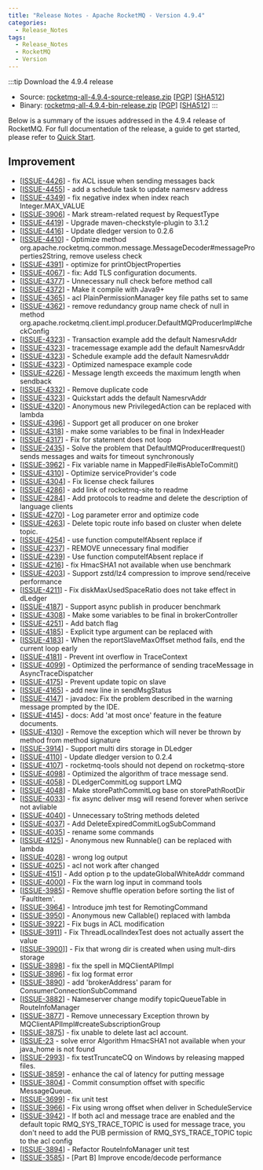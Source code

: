 ```yaml
---
title: "Release Notes - Apache RocketMQ - Version 4.9.4"
categories:
  - Release_Notes
tags:
  - Release_Notes
  - RocketMQ
  - Version
---
```


:::tip    Download the 4.9.4 release
- Source: [rocketmq-all-4.9.4-source-release.zip](https://www.apache.org/dyn/closer.cgi?path=rocketmq/4.9.4/rocketmq-all-4.9.4-source-release.zip) [[PGP](https://www.apache.org/dist/rocketmq/4.9.4/rocketmq-all-4.9.4-source-release.zip.asc)] [[SHA512](https://www.apache.org/dist/rocketmq/4.9.4/rocketmq-all-4.9.4-source-release.zip.sha512)]
- Binary: [rocketmq-all-4.9.4-bin-release.zip](https://www.apache.org/dyn/closer.cgi?path=rocketmq/4.9.4/rocketmq-all-4.9.4-bin-release.zip) [[PGP](https://www.apache.org/dist/rocketmq/4.9.4/rocketmq-all-4.9.4-bin-release.zip.asc)] [[SHA512](https://www.apache.org/dist/rocketmq/4.9.4/rocketmq-all-4.9.4-bin-release.zip.sha512)]
:::
<!--truncate-->

Below is a summary of the issues addressed in the 4.9.4 release of RocketMQ. For full documentation of the release, a guide to get started, please refer to <a href='/docs/介绍/02quickstart/'>Quick Start</a>.

## Improvement

<ul>
<li>[<a href='https://github.com/apache/rocketmq/issues/4426'>ISSUE-4426</a>]  - fix ACL issue when sending messages back</li>
<li>[<a href='https://github.com/apache/rocketmq/issues/4455'>ISSUE-4455</a>]  - add a schedule task to update namesrv address</li>
<li>[<a href='https://github.com/apache/rocketmq/issues/4349'>ISSUE-4349</a>]  - fix negative index when index reach Integer.MAX_VALUE</li>
<li>[<a href='https://github.com/apache/rocketmq/issues/3906'>ISSUE-3906</a>]  - Mark stream-related request by RequestType</li>
<li>[<a href='https://github.com/apache/rocketmq/issues/4419'>ISSUE-4419</a>]  - Upgrade maven-checkstyle-plugin to 3.1.2</li>
<li>[<a href='https://github.com/apache/rocketmq/issues/4416'>ISSUE-4416</a>]  - Update dledger version to 0.2.6</li>
<li>[<a href='https://github.com/apache/rocketmq/issues/4410'>ISSUE-4410</a>]  - Optimize method org.apache.rocketmq.common.message.MessageDecoder#messageProperties2String, remove useless check</li>
<li>[<a href='https://github.com/apache/rocketmq/issues/4391'>ISSUE-4391</a>]  - optimize for printObjectProperties</li>
<li>[<a href='https://github.com/apache/rocketmq/issues/4067'>ISSUE-4067</a>]  - fix: Add TLS configuration documents.</li>
<li>[<a href='https://github.com/apache/rocketmq/issues/4377'>ISSUE-4377</a>]  - Unnecessary null check before method call</li>
<li>[<a href='https://github.com/apache/rocketmq/issues/4372'>ISSUE-4372</a>]  - Make it compile with Java9+</li>
<li>[<a href='https://github.com/apache/rocketmq/issues/4365'>ISSUE-4365</a>]  - acl PlainPermissionManager key file paths set to same</li>
<li>[<a href='https://github.com/apache/rocketmq/issues/4362'>ISSUE-4362</a>]  - remove redundancy group name check of null in method org.apache.rocketmq.client.impl.producer.DefaultMQProducerImpl#checkConfig</li>
<li>[<a href='https://github.com/apache/rocketmq/issues/4323'>ISSUE-4323</a>]  - Transaction example add the default NamesrvAddr</li>
<li>[<a href='https://github.com/apache/rocketmq/issues/4323'>ISSUE-4323</a>]  - tracemessage example add the default NamesrvAddr</li>
<li>[<a href='https://github.com/apache/rocketmq/issues/4323'>ISSUE-4323</a>]  - Schedule example add the default NamesrvAddr</li>
<li>[<a href='https://github.com/apache/rocketmq/issues/4323'>ISSUE-4323</a>]  - Optimized namespace example code</li>
<li>[<a href='https://github.com/apache/rocketmq/issues/4226'>ISSUE-4226</a>]  - Message length exceeds the maximum length when sendback</li>
<li>[<a href='https://github.com/apache/rocketmq/issues/4332'>ISSUE-4332</a>]  - Remove duplicate code</li>
<li>[<a href='https://github.com/apache/rocketmq/issues/4323'>ISSUE-4323</a>]  - Quickstart adds the default NamesrvAddr</li>
<li>[<a href='https://github.com/apache/rocketmq/issues/4320'>ISSUE-4320</a>]  - Anonymous new PrivilegedAction can be replaced with lambda</li>
<li>[<a href='https://github.com/apache/rocketmq/issues/4320'>ISSUE-4396</a>]  - Support get all producer on one broker</li>
<li>[<a href='https://github.com/apache/rocketmq/issues/4318'>ISSUE-4318</a>]  - make some variables to be final in IndexHeader</li>
<li>[<a href='https://github.com/apache/rocketmq/issues/4317'>ISSUE-4317</a>]  - Fix for statement does not loop</li>
<li>[<a href='https://github.com/apache/rocketmq/issues/2435'>ISSUE-2435</a>]  - Solve the problem that DefaultMQProducer#request() sends messages and waits for timeout synchronously</li>
<li>[<a href='https://github.com/apache/rocketmq/issues/3962'>ISSUE-3962</a>]  - Fix variable name in MappedFile#isAbleToCommit()</li>
<li>[<a href='https://github.com/apache/rocketmq/issues/4310'>ISSUE-4310</a>]  - Optimize serviceProvider's code</li>
<li>[<a href='https://github.com/apache/rocketmq/issues/4304'>ISSUE-4304</a>]  - Fix license check failures</li>
<li>[<a href='https://github.com/apache/rocketmq/issues/4286'>ISSUE-4286</a>]  - add link of rocketmq-site to readme</li>
<li>[<a href='https://github.com/apache/rocketmq/issues/4284'>ISSUE-4284</a>]  - Add protocols to readme and delete the description of language clients</li>
<li>[<a href='https://github.com/apache/rocketmq/issues/4270'>ISSUE-4270</a>]  - Log parameter error and optimize code</li>
<li>[<a href='https://github.com/apache/rocketmq/issues/4263'>ISSUE-4263</a>]  - Delete topic route info based on cluster when delete topic.</li>
<li>[<a href='https://github.com/apache/rocketmq/issues/4254'>ISSUE-4254</a>]  - use function computeIfAbsent replace if</li>
<li>[<a href='https://github.com/apache/rocketmq/issues/4237'>ISSUE-4237</a>]  - REMOVE unnecessary final modifier</li>
<li>[<a href='https://github.com/apache/rocketmq/issues/4239'>ISSUE-4239</a>]  - Use function computeIfAbsent replace if</li>
<li>[<a href='https://github.com/apache/rocketmq/issues/4216'>ISSUE-4216</a>]  - fix HmacSHA1 not available when use benchmark</li>
<li>[<a href='https://github.com/apache/rocketmq/issues/4203'>ISSUE-4203</a>]  - Support zstd/lz4 compression to improve send/receive performance</li>
<li>[<a href='https://github.com/apache/rocketmq/issues/4211'>ISSUE-4211</a>]  - Fix diskMaxUsedSpaceRatio does not take effect in dLedger</li>
<li>[<a href='https://github.com/apache/rocketmq/issues/4187'>ISSUE-4187</a>]  - Support async publish in producer benchmark</li>

<li>[<a href='https://github.com/apache/rocketmq/issues/4308'>ISSUE-4308</a>]  - Make some variables to be final in brokerController</li>
<li>[<a href='https://github.com/apache/rocketmq/issues/4251'>ISSUE-4251</a>]  - Add batch flag</li>

<li>[<a href='https://github.com/apache/rocketmq/issues/4185'>ISSUE-4185</a>]  - Explicit type argument can be replaced with </li>
<li>[<a href='https://github.com/apache/rocketmq/issues/4183'>ISSUE-4183</a>]  - When the reportSlaveMaxOffset method fails, end the current loop early</li>
<li>[<a href='https://github.com/apache/rocketmq/issues/4181'>ISSUE-4181</a>]  - Prevent int overflow in TraceContext</li>
<li>[<a href='https://github.com/apache/rocketmq/issues/4099'>ISSUE-4099</a>]  - Optimized the performance of sending traceMessage in AsyncTraceDispatcher</li>
<li>[<a href='https://github.com/apache/rocketmq/issues/4175'>ISSUE-4175</a>]  - Prevent update topic on slave</li>
<li>[<a href='https://github.com/apache/rocketmq/issues/4165'>ISSUE-4165</a>]  - add new line in sendMsgStatus</li>
<li>[<a href='https://github.com/apache/rocketmq/issues/4147'>ISSUE-4147</a>]  - javadoc: Fix the problem described in the warning message prompted by the IDE.</li>
<li>[<a href='https://github.com/apache/rocketmq/issues/4145'>ISSUE-4145</a>]  - docs: Add 'at most once' feature in the feature documents.</li>
<li>[<a href='https://github.com/apache/rocketmq/issues/4130'>ISSUE-4130</a>]  - Remove the exception which will never be thrown by method from method signature</li>
<li>[<a href='https://github.com/apache/rocketmq/issues/3914'>ISSUE-3914</a>]  - Support multi dirs storage in DLedger</li>
<li>[<a href='https://github.com/apache/rocketmq/issues/4110'>ISSUE-4110</a>]  - Update dledger version to 0.2.4</li>
<li>[<a href='https://github.com/apache/rocketmq/issues/4107'>ISSUE-4107</a>]  - rocketmq-tools should not depend on rocketmq-store</li>
<li>[<a href='https://github.com/apache/rocketmq/issues/4098'>ISSUE-4098</a>]  - Optimized the algorithm of trace message send.</li>
<li>[<a href='https://github.com/apache/rocketmq/issues/4058'>ISSUE-4058</a>]  - DLedgerCommitLog support LMQ</li>
<li>[<a href='https://github.com/apache/rocketmq/issues/4048'>ISSUE-4048</a>]  - Make storePathCommitLog base on storePathRootDir</li>
<li>[<a href='https://github.com/apache/rocketmq/issues/4033'>ISSUE-4033</a>]  - fix async deliver msg will resend forever when serivce not avliable</li>
<li>[<a href='https://github.com/apache/rocketmq/issues/4040'>ISSUE-4040</a>]  - Unnecessary  toString methods deleted</li>
<li>[<a href='https://github.com/apache/rocketmq/issues/4037'>ISSUE-4037</a>]  - Add DeleteExpiredCommitLogSubCommand</li>
<li>[<a href='https://github.com/apache/rocketmq/issues/4035'>ISSUE-4035</a>]  - rename some commands</li>
<li>[<a href='https://github.com/apache/rocketmq/issues/4125'>ISSUE-4125</a>]  - Anonymous new Runnable() can be replaced with lambda</li>
<li>[<a href='https://github.com/apache/rocketmq/issues/4028'>ISSUE-4028</a>]  - wrong log output</li>
<li>[<a href='https://github.com/apache/rocketmq/issues/4025'>ISSUE-4025</a>]  - acl not work after changed</li>
<li>[<a href='https://github.com/apache/rocketmq/issues/4151'>ISSUE-4151</a>]  - Add option p to the updateGlobalWhiteAddr command</li>
<li>[<a href='https://github.com/apache/rocketmq/issues/4000'>ISSUE-4000</a>]  - Fix the warn log input in command tools</li>
<li>[<a href='https://github.com/apache/rocketmq/issues/3985'>ISSUE-3985</a>]  - Remove shuffle operation before sorting the list of 'FaultItem'.</li>
<li>[<a href='https://github.com/apache/rocketmq/issues/3964'>ISSUE-3964</a>]  - Introduce jmh test for RemotingCommand</li>
<li>[<a href='https://github.com/apache/rocketmq/issues/3950'>ISSUE-3950</a>]  - Anonymous new Callable()  replaced with lambda</li>
<li>[<a href='https://github.com/apache/rocketmq/issues/3922'>ISSUE-3922</a>]  - Fix bugs in ACL modification</li>
<li>[<a href='https://github.com/apache/rocketmq/issues/3911'>ISSUE-3911</a>]  - Fix ThreadLocalIndexTest does not actually assert the value</li>
<li>[<a href='https://github.com/apache/rocketmq/issues/3900'>ISSUE-3900</a>]] - Fix that wrong dir is created when using mult-dirs storage</li>
<li>[<a href='https://github.com/apache/rocketmq/issues/3898'>ISSUE-3898</a>]  - fix the spell in MQClientAPIImpl</li>
<li>[<a href='https://github.com/apache/rocketmq/issues/3896'>ISSUE-3896</a>]  - fix log format error</li>
<li>[<a href='https://github.com/apache/rocketmq/issues/3890'>ISSUE-3890</a>]  - add 'brokerAddress' param for ConsumerConnectionSubCommand</li>
<li>[<a href='https://github.com/apache/rocketmq/issues/3882'>ISSUE-3882</a>]  - Nameserver change modify topicQueueTable in RouteInfoManager</li>
<li>[<a href='https://github.com/apache/rocketmq/issues/3877'>ISSUE-3877</a>]  - Remove unnecessary Exception thrown by MQClientAPIImpl#createSubscriptionGroup</li>
<li>[<a href='https://github.com/apache/rocketmq/issues/3875'>ISSUE-3875</a>]  - fix unable to delete last acl account.</li>
<li>[<a href='https://github.com/apache/rocketmq/issues/23'>ISSUE-23</a> - solve error Algorithm HmacSHA1 not available when your java_home is not found</li>
<li>[<a href='https://github.com/apache/rocketmq/issues/2993'>ISSUE-2993</a>]  - fix testTruncateCQ on Windows by releasing mapped files.</li>
<li>[<a href='https://github.com/apache/rocketmq/issues/3859'>ISSUE-3859</a>]  - enhance the cal of latency for putting message</li>
<li>[<a href='https://github.com/apache/rocketmq/issues/3804'>ISSUE-3804</a>]  - Commit consumption offset with specific MessageQueue.</li>
<li>[<a href='https://github.com/apache/rocketmq/issues/3699'>ISSUE-3699</a>]  - fix unit test</li>
<li>[<a href='https://github.com/apache/rocketmq/issues/3966'>ISSUE-3966</a>]  - Fix using wrong offset when deliver in ScheduleService</li>
<li>[<a href='https://github.com/apache/rocketmq/issues/3942'>ISSUE-3942</a>]  - If both acl and message trace are enabled and the default topic RMQ_SYS_TRACE_TOPIC is used for message trace, you don't need to add the PUB permission of RMQ_SYS_TRACE_TOPIC topic to the acl config</li>
<li>[<a href='https://github.com/apache/rocketmq/issues/3894'>ISSUE-3894</a>]  - Refactor RouteInfoManager unit test</li>
<li>[<a href='https://github.com/apache/rocketmq/issues/3585'>ISSUE-3585</a>]  - [Part B] Improve encode/decode performance</li>
</ul>
